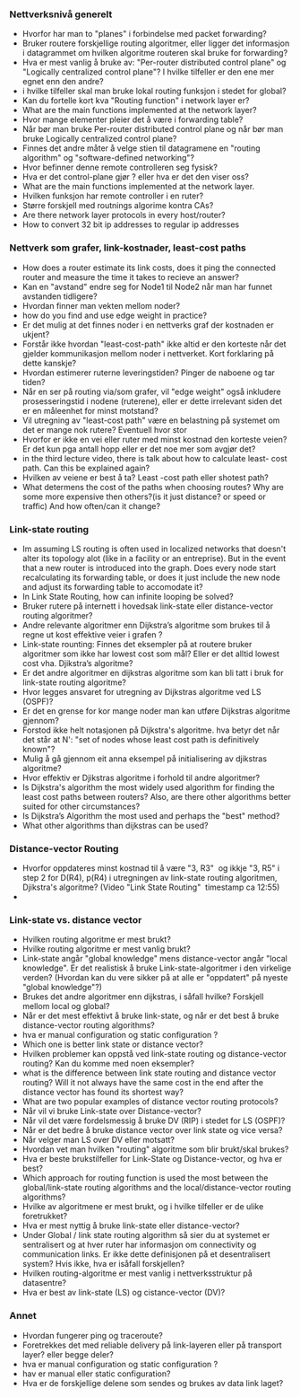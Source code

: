 
### Nettverksnivå generelt

- Hvorfor har man to "planes" i forbindelse med packet forwarding?
- Bruker routere forskjellige routing algoritmer, eller ligger det informasjon i datagrammet om hvilken algoritme routeren skal bruke for forwarding?
- Hva er mest vanlig å bruke av: "Per-router distributed control plane" og "Logically centralized control plane"? I hvilke tilfeller er den ene mer egnet enn den andre?
- i hvilke tilfeller skal man bruke lokal routing funksjon i stedet for global?
- Kan du fortelle kort kva "Routing function" i network layer er?
- What are the main functions implemented at the network layer?
- Hvor mange elementer pleier det å være i forwarding table?
- Når bør man bruke Per-router distributed control plane og når bør man bruke Logically centralized control plane?
- Finnes det andre måter å velge stien til datagramene en "routing algorithm" og "software-defined networking"?
- Hvor befinner denne remote controlleren seg fysisk?
- Hva er det control-plane gjør ? eller hva er det den viser oss?
- What are the main functions implemented at the network layer.
- Hvilken funksjon har remote controller i en ruter?
- Større forskjell med routnings algorime kontra CAs?
- Are there network layer protocols in every host/router?
- How to convert 32 bit ip addresses to regular ip addresses

### Nettverk som grafer, link-kostnader, least-cost paths

- How does a router estimate its link costs, does it ping the connected router and measure the time it takes to recieve an answer?
- Kan en "avstand" endre seg for Node1 til Node2 når man har funnet avstanden tidligere?
- Hvordan finner man vekten mellom noder?
- how do you find and use edge weight in practice?
- Er det mulig at det finnes noder i en nettverks graf der kostnaden er ukjent?
- Forstår ikke hvordan "least-cost-path" ikke altid er den korteste når det gjelder kommunikasjon mellom noder i nettverket. Kort forklaring på dette kanskje?
- Hvordan estimerer ruterne leveringstiden? Pinger de naboene og tar tiden? 
- Når en ser på routing via/som grafer, vil "edge weight" også inkludere prosesseringstid i nodene (ruterene), eller er dette irrelevant siden det er en måleenhet for minst motstand?
- Vil utregning av "least-cost path" være en belastning på systemet om det er mange nok rutere? Eventuell hvor stor
- Hvorfor er ikke en vei eller ruter med minst kostnad den korteste veien? Er det kun pga antall hopp eller er det noe mer som avgjør det?
- in the third lecture video, there is talk about how to calculate least- cost path. Can this be explained again?
- Hvilken av veiene er best å ta? Least -cost path eller shotest path? 
- What determens the cost of the paths when choosing routes? Why are some more expensive then others?(is it just distance? or speed or traffic) And how often/can it change?

### Link-state routing

- Im assuming LS routing is often used in localized networks that doesn't alter its topology alot (like in a facility or an entreprise). But in the event that a new router is introduced into the graph. Does every node start recalculating its forwarding table, or does it just include the new node and adjust its forwarding table to accomodate it?
- In Link State Routing, how can infinite looping be solved? 
- Bruker rutere på internett i hovedsak link-state eller distance-vector routing algoritmer?
- Andre relevante algoritmer enn Dijkstra’s algoritme som brukes til å regne ut kost effektive veier i grafen ?
- Link-state rounting: Finnes det eksempler på at routere bruker algoritmer som ikke har lowest cost som mål? Eller er det alltid lowest cost vha. Djikstra’s algoritme?
- Er det andre algoritmer en dijkstras algoritme som kan bli tatt i bruk for link-state routing algoritme?
- Hvor legges ansvaret for utregning av Dijkstras algoritme ved LS (OSPF)?
- Er det en grense for kor mange noder man kan utføre Dijkstras algoritme gjennom?
- Forstod ikke helt notasjonen på Dijkstra's algoritme. hva betyr det når det står at N': "set of nodes whose least cost path is definitively known"?
- Mulig å gå gjennom eit anna eksempel på initialisering av djikstras algoritme?
- Hvor effektiv er Djikstras algoritme i forhold til andre algoritmer?
- Is Dijkstra's algorithm the most widely used algorithm for finding the least cost paths between routers? Also, are there other algorithms better suited for other circumstances?
- Is Dijkstra’s Algorithm the most used and perhaps the "best" method?
- What other algorithms than dijkstras can be used?

### Distance-vector Routing

- Hvorfor oppdateres minst kostnad til å være "3, R3"  og ikkje "3, R5" i step 2 for D(R4), p(R4) i utregningen av link-state routing algoritmen, Djikstra's algoritme? (Video "Link State Routing"  timestamp ca 12:55)
-

### Link-state vs. distance vector

- Hvilken routing algoritme er mest brukt?
- Hvilke routing algoritme er mest vanlig brukt?
- Link-state angår "global knowledge" mens distance-vector angår "local knowledge".
Er det realistisk å bruke Link-state-algoritmer i den virkelige verden? (Hvordan kan du vere sikker på at alle er "oppdatert" på nyeste "global knowledge"?)
- Brukes det andre algoritmer enn dijkstras, i såfall hvilke? Forskjell mellom local og global? 
- Når er det mest effektivt å bruke link-state, og når er det best å bruke distance-vector routing algorithms?
- hva er manual configuration og static configuration ?
- Which one is better link state or distance vector?
- Hvilken problemer kan oppstå ved link-state routing og distance-vector routing? Kan du komme med noen eksempler?
- what is the difference between link state routing and distance vector routing? Will it not always have the same cost in the end after the distance vector has found its shortest way?
- What are two popular examples of distance vector routing protocols?
- Når vil vi bruke Link-state over Distance-vector?
- Når vil det være fordelsmessig å bruke DV (RIP) i stedet for LS (OSPF)?
- Når er det bedre å bruke distance vector over link state og vice versa?
- Når velger man LS over DV eller motsatt?
- Hvordan vet man hvilken "routing" algoritme som blir brukt/skal brukes?
- Hva er beste brukstilfeller for Link-State og Distance-vector, og hva er best?
- Which approach for routing function is used the most between the global/link-state routing algorithms and the local/distance-vector routing algorithms?
- Hvilke av algoritmene er mest brukt, og i hvilke tilfeller er de ulike foretrukket?
- Hva er mest nyttig å bruke link-state eller distance-vector?
- Under Global / link state routing algorithm så sier du at systemet er sentralisert og at hver ruter har informasjon om connectivity og communication links. Er ikke dette definisjonen på et desentralisert system? Hvis ikke, hva er isåfall forskjellen?
- Hvilken routing-algoritme er mest vanlig i nettverksstruktur på datasentre?
- Hva er best av link-state (LS) og cistance-vector (DV)?

### Annet

- Hvordan fungerer ping og traceroute?
- Foretrekkes det med reliable delivery på link-layeren eller på transport layer? eller begge deler?
- hva er manual configuration og static configuration ?
- hav er manual eller static configuration? 
- Hva er de forskjellige delene som sendes og brukes av data link laget?
